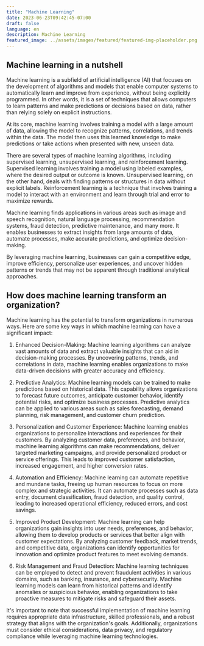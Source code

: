 ```yaml
---
title: "Machine Learning"
date: 2023-06-23T09:42:45-07:00
draft: false
language: en
description: Machine Learning 
featured_image: ../assets/images/featured/featured-img-placeholder.png
---
```


## Machine learning in a nutshell ##

Machine learning is a subfield of artificial intelligence (AI) that focuses on the development of algorithms and models that enable computer systems to automatically learn and improve from experience, without being explicitly programmed. In other words, it is a set of techniques that allows computers to learn patterns and make predictions or decisions based on data, rather than relying solely on explicit instructions.

At its core, machine learning involves training a model with a large amount of data, allowing the model to recognize patterns, correlations, and trends within the data. The model then uses this learned knowledge to make predictions or take actions when presented with new, unseen data.

There are several types of machine learning algorithms, including supervised learning, unsupervised learning, and reinforcement learning. Supervised learning involves training a model using labeled examples, where the desired output or outcome is known. Unsupervised learning, on the other hand, deals with finding patterns or structures in data without explicit labels. Reinforcement learning is a technique that involves training a model to interact with an environment and learn through trial and error to maximize rewards.

Machine learning finds applications in various areas such as image and speech recognition, natural language processing, recommendation systems, fraud detection, predictive maintenance, and many more. It enables businesses to extract insights from large amounts of data, automate processes, make accurate predictions, and optimize decision-making.

By leveraging machine learning, businesses can gain a competitive edge, improve efficiency, personalize user experiences, and uncover hidden patterns or trends that may not be apparent through traditional analytical approaches.

## How does machine learning transform an organization? ##

Machine learning has the potential to transform organizations in numerous ways. Here are some key ways in which machine learning can have a significant impact:

1. Enhanced Decision-Making: Machine learning algorithms can analyze vast amounts of data and extract valuable insights that can aid in decision-making processes. By uncovering patterns, trends, and correlations in data, machine learning enables organizations to make data-driven decisions with greater accuracy and efficiency.

2. Predictive Analytics: Machine learning models can be trained to make predictions based on historical data. This capability allows organizations to forecast future outcomes, anticipate customer behavior, identify potential risks, and optimize business processes. Predictive analytics can be applied to various areas such as sales forecasting, demand planning, risk management, and customer churn prediction.

3. Personalization and Customer Experience: Machine learning enables organizations to personalize interactions and experiences for their customers. By analyzing customer data, preferences, and behavior, machine learning algorithms can make recommendations, deliver targeted marketing campaigns, and provide personalized product or service offerings. This leads to improved customer satisfaction, increased engagement, and higher conversion rates.

4. Automation and Efficiency: Machine learning can automate repetitive and mundane tasks, freeing up human resources to focus on more complex and strategic activities. It can automate processes such as data entry, document classification, fraud detection, and quality control, leading to increased operational efficiency, reduced errors, and cost savings.

5. Improved Product Development: Machine learning can help organizations gain insights into user needs, preferences, and behavior, allowing them to develop products or services that better align with customer expectations. By analyzing customer feedback, market trends, and competitive data, organizations can identify opportunities for innovation and optimize product features to meet evolving demands.

6. Risk Management and Fraud Detection: Machine learning techniques can be employed to detect and prevent fraudulent activities in various domains, such as banking, insurance, and cybersecurity. Machine learning models can learn from historical patterns and identify anomalies or suspicious behavior, enabling organizations to take proactive measures to mitigate risks and safeguard their assets.

It's important to note that successful implementation of machine learning requires appropriate data infrastructure, skilled professionals, and a robust strategy that aligns with the organization's goals. Additionally, organizations must consider ethical considerations, data privacy, and regulatory compliance while leveraging machine learning technologies.